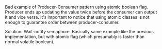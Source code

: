 Bad example of Producer-Consumer pattern using atomic boolean flag. Producer ends up updating
the value twice before the consumer can output it and vice versa. It's important to notice 
that using atomic classes is not enough to guarantee order between producer-consumer.

Solution: Wait-notify semaphore. Basically same example like the previous implementation, but
with atomic flag (which presumably is faster than normal volatile boolean).